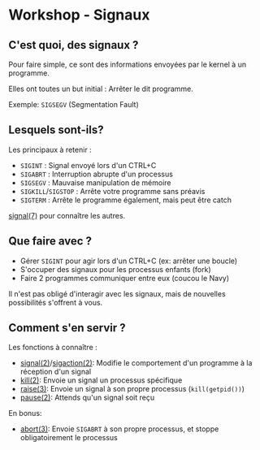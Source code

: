 # Workshop - Signaux

C'est quoi, des signaux ?
-------------------------
Pour faire simple, ce sont des informations envoyées par le kernel à un programme.

Elles ont toutes un but initial : Arrêter le dit programme.

Exemple: `SIGSEGV` (Segmentation Fault)

Lesquels sont-ils?
------------------
Les principaux à retenir :
- `SIGINT` : Signal envoyé lors d'un CTRL+C
- `SIGABRT` : Interruption abrupte d'un processus
- `SIGSEGV` : Mauvaise manipulation de mémoire
- `SIGKILL`/`SIGSTOP` : Arrête votre programme sans préavis
- `SIGTERM` : Arrête le programme également, mais peut être catch

[signal(7)](https://man7.org/linux/man-pages/man7/signal.7.html) pour connaître les autres.

Que faire avec ?
----------------
- Gérer `SIGINT` pour agir lors d'un CTRL+C (ex: arrêter une boucle)
- S'occuper des signaux pour les processus enfants (fork)
- Faire 2 programmes communiquer entre eux (coucou le Navy)

Il n'est pas obligé d'interagir avec les signaux, mais de nouvelles possibilités s'offrent à vous.

Comment s'en servir ?
---------------------
Les fonctions à connaître :
- [signal(2)](https://man7.org/linux/man-pages/man2/signal.2.html)/[sigaction(2)](https://man7.org/linux/man-pages/man2/sigaction.2.html): Modifie le comportement d'un programme à la réception d'un signal
- [kill(2)](https://man7.org/linux/man-pages/man2/kill.2.html): Envoie un signal un processus spécifique
- [raise(3)](https://man7.org/linux/man-pages/man3/raise.3.html): Envoie un signal à son propre processus (`kill(getpid())`)
- [pause(2)](https://man7.org/linux/man-pages/man2/pause.2.html): Attends qu'un signal soit reçu

En bonus:
- [abort(3)](https://man7.org/linux/man-pages/man3/abort.3.html): Envoie `SIGABRT` à son propre processus, et stoppe obligatoirement le processus
